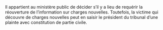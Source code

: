 Il appartient au ministère public de décider s’il y a lieu de requérir la réouverture de l’information sur charges nouvelles.
Toutefois, la victime qui découvre de charges nouvelles peut en saisir le président du tribunal d’une plainte avec constitution de partie civile.